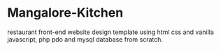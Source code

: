 # Mangalore-Kitchen
restaurant front-end website design template using html css and vanilla javascript, php pdo and mysql database from scratch.
